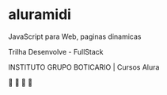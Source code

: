 # aluramidi
JavaScript para Web, paginas dinamicas

Trilha Desenvolve - FullStack

INSTITUTO GRUPO BOTICARIO | Cursos Alura

   🚀  🚀  🚀  🚀
